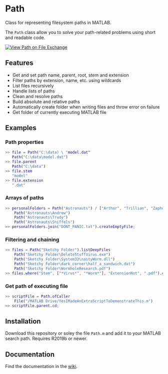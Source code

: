 # Path
Class for representing filesystem paths in MATLAB.

The `Path` class allow you to solve your path-related problems using short and readable code.

[![View Path on File Exchange](https://www.mathworks.com/matlabcentral/images/matlab-file-exchange.svg)](https://www.mathworks.com/matlabcentral/fileexchange/87552-path)

## Features
 - Get and set path name, parent, root, stem and extension
 - Filter paths by extension, name, etc. using wildcards
 - List files recursively
 - Handle lists of paths
 - Clean and resolve paths
 - Build absolute and relative paths
 - Automatically create folder when writing files and throw error on failure
 - Get folder of currently executing MATLAB file

 ## Examples
 ### Path properties
 ```Matlab
>> file = Path("C:\data) \ "model.dat"
    Path("C:\data\model.dat")
>> file.parent
    Path("C:\data")
>> file.stem
    "model"
>> file.extension
    ".dat"
 ```
 ### Arrays of paths
 ```Matlab
>> personalFolders = Path("Astronauts") / ["Arthur", "Trillian", "Zaphod"]
     Path("Astronauts\Andrew")
     Path("Astronauts\Trudy")
     Path("Astronauts\Sniffels")
>> personalFolders.join("DONT_PANIC.txt").createEmptyFile;
``` 
### Filtering and chaining
```Matlab
>> files = Path("Sketchy Folder").listDeepFiles
    Path("Sketchy Folder\DeleteStuffVirus.exe")
    Path("Sketchy Folder\System32\nastyWorm.dll")
    Path("Sketchy Folder\dark_corner\half_a_sandwich.dat")
    Path("Sketchy Folder\WormholeResearch.pdf")
>> files.where("Stem", ["*Virus*", "*Worm*"], "ExtensionNot", ".pdf").copyToFolder("D:\Quarantine");
```
### Get path of executing file
```Matlab
>> scriptFile = Path.ofCaller
    File("/MATLAB Drive/YesIMadeAnExtraScriptToDemonstrateThis.m")
>> scriptFile.parent.cd;
```
## Installation
Download this repository or soley the file `Path.m` and add it to your MATLAB search path. 
Requires R2019b or newer.
 
## Documentation
Find the documentation in the [wiki](https://www.github.com/MartinKoch123/Path/wiki).
 


 

